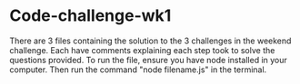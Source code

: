 # Code-challenge-wk1
There are 3 files containing the solution to the 3 challenges in the weekend challenge.
Each have comments explaining each step took to solve the questions provided.
To run the file, ensure you have node installed in your computer.
Then run the command "node filename.js" in the terminal.
